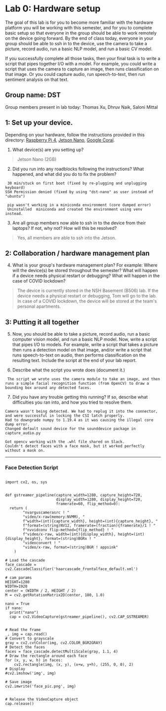 Lab 0: Hardware setup
===
The goal of this lab is for you to become more familiar with the hardware platform you will be working with this semester, and for you to complete basic setup so that everyone in the group should be able to work remotely on the device going forward. By the end of class today, everyone in your group should be able to ssh in to the device, use the camera to take a picture, record audio, run a basic NLP model, and run a basic CV model. 

If you successfully complete all those tasks, then your final task is to write a script that pipes together I/O with a model. For example, you could write a script that uses the camera to capture an image, then runs classification on that image. Or you could capture audio, run speech-to-text, then run sentiment analysis on that text.

**Group name: DST**
---
Group members present in lab today: Thomas Xu, Dhruv Naik, Saloni Mittal

1: Set up your device.
----
Depending on your hardware, follow the instructions provided in this directory: [Raspberry Pi 4](https://github.com/strubell/11-767/blob/main/labs/lab0-setup/setup-rpi4.md), [Jetson Nano](https://github.com/strubell/11-767/blob/main/labs/lab0-setup/setup-jetson.md), [Google Coral](https://coral.ai/docs/dev-board/get-started/). 
1. What device(s) are you setting up?  
> Jetson Nano (2GB)  

2. Did you run into any roadblocks following the instructions? What happened, and what did you do to fix the problem?  
~~~
 30 min/stuck on first boot (fixed by re-plugging and unplugging keyboard)
SSH Permission denied (fixed by using "dst-nano" as user instead of "ubuntu")

 pip wasn't working in a miniconda environment (core dumped error)
 Uninstalled  miniconda and created the environment using venv instead.
~~~ 

3. Are all group members now able to ssh in to the device from their laptops? If not, why not? How will this be resolved?
> Yes, all members are able to ssh into the Jetson.

2: Collaboration / hardware management plan
----
4. What is your group's hardware management plan? For example: Where will the device(s) be stored throughout the semester? What will happen if a device needs physical restart or debugging? What will happen in the case of COVID lockdown?  

> The device is currently stored in the NSH Basement (B506) lab. If the device needs a physical restart or debugging, Tom will go to the lab. In case of a COVID lockdown, the device will be stored at the team's personal apartments. 


3: Putting it all together
----
5. Now, you should be able to take a picture, record audio, run a basic computer vision model, and run a basic NLP model. Now, write a script that pipes I/O to models. For example, write a script that takes a picture then runs a detection model on that image, and/or write a script that runs speech-to-text on audio, then performs classification on the resulting text. Include the script at the end of your lab report.

6. Describe what the script you wrote does (document it.)  
~~~
 The script we wrote uses the camera module to take an image, and then runs a simple facial recognition function (from OpenCV) to draw a bounding box around any detected faces.  
~~~
7. Did you have any trouble getting this running? If so, describe what difficulties you ran into, and how you tried to resolve them.

~~~
Camera wasn't being detected. We had to replug it into the connector, and were successful in locking the CSI latch properly.
Had to downgrade numpy to 1.19.4 as it was causing the illegal core dump error.
Changed default sound device for the sounddevice package in capture_audio.py

Got opencv working with the .whl file shared on Slack.
Couldn't detect faces with a face mask, but it worked perfectly without a mask on.
~~~
---
### Face Detection Script
```
  
import cv2, os, sys


def gstreamer_pipeline(capture_width=1280, capture_height=720, 
                       display_width=1280, display_height=720,
                       framerate=60, flip_method=0):
  return (
        "nvarguscamerasrc ! "
        "video/x-raw(memory:NVMM), "
        f"width=(int){capture_width}, height=(int){capture_height}, "
        f"format=(string)NV12, framerate=(fraction){framerate}/1 ! "
        f"nvvidconv flip-method={flip_method} ! "
        f"video/x-raw, width=(int){display_width}, height=(int){display_height}, format=(string)BGRx ! "
        "videoconvert ! "
        "video/x-raw, format=(string)BGR ! appsink"
    )

# Load the cascade
face_cascade = cv2.CascadeClassifier('haarcascade_frontalface_default.xml')

# cam params
HEIGHT=1280
WIDTH=1920
center = (WIDTH / 2, HEIGHT / 2)
M = cv2.getRotationMatrix2D(center, 180, 1.0)

nano = True
if nano:
  print("nano")
  cap = cv2.VideoCapture(gstreamer_pipeline(), cv2.CAP_GSTREAMER)


# Read the frame
_, img = cap.read()
# Convert to grayscale
gray = cv2.cvtColor(img, cv2.COLOR_BGR2GRAY)
# Detect the faces
faces = face_cascade.detectMultiScale(gray, 1.1, 4)
# Draw the rectangle around each face
for (x, y, w, h) in faces:
    cv2.rectangle(img, (x, y), (x+w, y+h), (255, 0, 0), 2)
# Display
#cv2.imshow('img', img)

# Save image
cv2.imwrite('face_pic.png', img)


# Release the VideoCapture object
cap.release()
```
